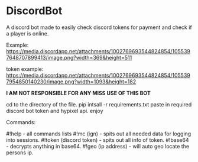 # DiscordBot
A discord bot made to easily check discord tokens for payment and check if a player is online. 


Example: https://media.discordapp.net/attachments/1002769693544824854/1055397648707899413/image.png?width=369&height=511




token example: https://media.discordapp.net/attachments/1002769693544824854/1055397954850140230/image.png?width=1093&height=182


**I AM NOT RESPONSIBLE FOR ANY MISS USE OF THIS BOT**


cd to the directory of the file. 
pip intsall -r requirements.txt
paste in required discord bot token and hypixel api. 
enjoy

Commands: 

#!help - all commands lists
#!mc (ign) - spits out all needed data for logging into sessions.
#!token (discord token) - spits out all info of token.
#!base64 - decrypts anything in base64.
#!geo (ip address) - will auto geo locate the persons ip.
